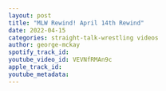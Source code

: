 ```yaml
---
layout: post
title: "MLW Rewind! April 14th Rewind"
date: 2022-04-15
categories: straight-talk-wrestling videos
author: george-mckay
spotify_track_id: 
youtube_video_id: VEVNfRMAn9c
apple_track_id: 
youtube_metadata: 
---
```

